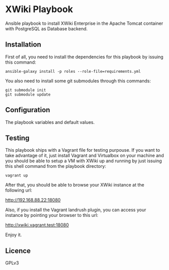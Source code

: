 XWiki Playbook
==============

Ansible playbook to install XWiki Enterprise in the Apache Tomcat
container with PostgreSQL as Database backend.

## Installation

First of all, you need to install the dependencies for this playbook
by issuing this command:

```shell
ansible-galaxy install -p roles --role-file=requirements.yml

```

You also need to install some git submodules through this commands:

```shell
git submodule init
git submodule update

```

## Configuration

The playbook variables and default values.



## Testing

This playbook ships with a Vagrant file for testing purpouse. If you
want to take advantage of it, just install Vagrant and Virtualbox on
your machine and you should be able to setup a VM with XWiki up and
running by just issuing this shell command from the playbook
directory:

```shell
vagrant up

```

After that, you should be able to browse your XWiki instance at the
following url:

http://192.168.88.22:18080

Also, if you install the Vagrant landrush plugin, you can access your
instance by pointing your browser to this url:

http://xwiki.vagrant.test:18080

Enjoy it.

## Licence

GPLv3

